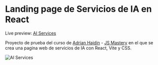 # Landing page de Servicios de IA en React

Live preview: [AI Services](https://cscrdev-ai-landing-jsm.surge.sh/)

Proyecto de prueba del curso de [Adrian Hajdin](https://github.com/adrianhajdin) - [JS Mastery](https://jsmastery.pro/masterclass) en el que se crea una pagina web de servicios de IA con React, Vite y CSS.

![AI Services](https://i.ibb.co/gM5ZSjc/image.png)
